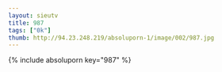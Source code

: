 ```yaml
--- 
layout: sieutv
title: 987
tags: ["0k"]
thumb: http://94.23.248.219/absoluporn-1/image/002/987.jpg
---
```

{% include absoluporn key="987" %} 

